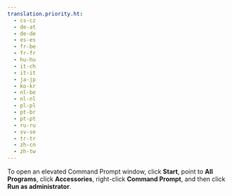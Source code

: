 ```yaml
---
translation.priority.ht: 
  - cs-cz
  - de-at
  - de-de
  - es-es
  - fr-be
  - fr-fr
  - hu-hu
  - it-ch
  - it-it
  - ja-jp
  - ko-kr
  - nl-be
  - nl-nl
  - pl-pl
  - pt-br
  - pt-pt
  - ru-ru
  - sv-se
  - tr-tr
  - zh-cn
  - zh-tw
---
```

To open an elevated Command Prompt window, click **Start**, point to **All Programs**, click **Accessories**, right\-click **Command Prompt**, and then click **Run as administrator**.
